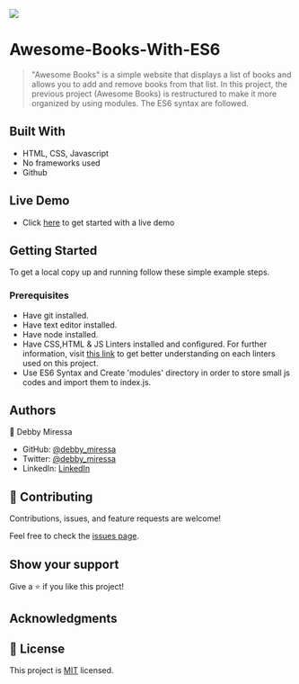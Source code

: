 ![](https://img.shields.io/badge/Microverse-blueviolet)

# Awesome-Books-With-ES6
 
> "Awesome Books" is a simple website that displays a list of books and allows you to add and remove books from that list. In this project, the previous project (Awesome Books) is restructured to make it more organized by using modules. The ES6 syntax are followed.

## Built With

- HTML, CSS, Javascript
- No frameworks used
- Github

## Live Demo

- Click [here](https://debbymiressa.github.io/Awesome-Books-With-ES6-Syntax/) to get started with a live demo

## Getting Started

To get a local copy up and running follow these simple example steps.

### Prerequisites

- Have git installed.
- Have text editor installed.
- Have node installed.
- Have CSS,HTML & JS Linters installed and configured. For further information, visit [this link](https://github.com/microverseinc/linters-config/blob/master/README.md) to get better understanding on each linters used on this project.
- Use ES6 Syntax and Create 'modules' directory in order to store small js codes and import them to index.js.

## Authors

👤 Debby Miressa

- GitHub: [@debby_miressa](https://github.com/DebbyMiressa)
- Twitter: [@debby_miressa](https://twitter.com/debby_miressa)
- LinkedIn: [LinkedIn](https://www.linkedin.com/in/debby-miressa-0b85b6182)

## 🤝 Contributing

Contributions, issues, and feature requests are welcome!

Feel free to check the [issues page](../../issues/).

## Show your support

Give a ⭐️ if you like this project!

## Acknowledgments

## 📝 License

This project is [MIT](./MIT.md) licensed.
